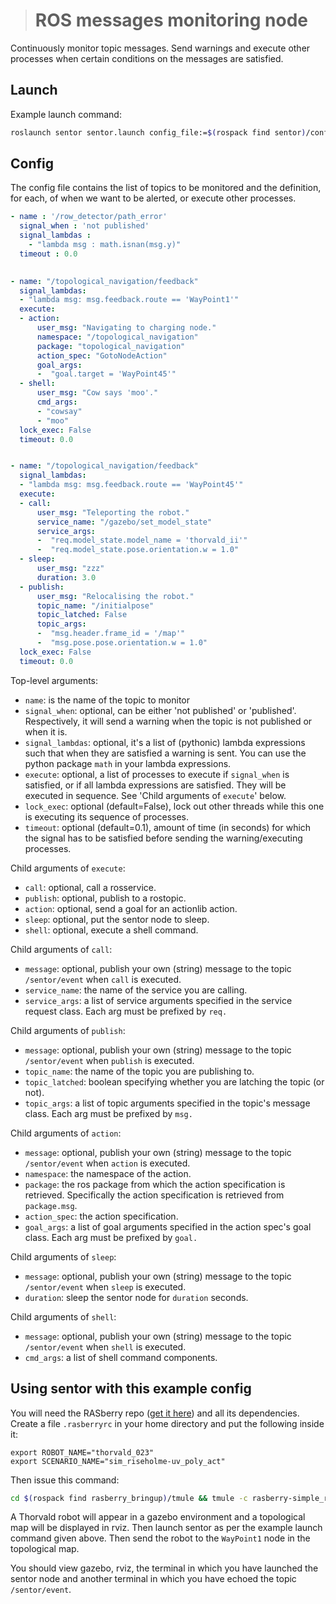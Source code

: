 ﻿


> # ROS messages monitoring node

Continuously monitor topic messages. Send warnings and execute other processes when certain conditions on the messages are satisfied. 

## Launch

Example launch command:

```sh
roslaunch sentor sentor.launch config_file:=$(rospack find sentor)/config/execute.yaml
```

## Config

The config file contains the list of topics to be monitored and the definition, for each, of when we want to be alerted, or execute other processes. 

```yaml
- name : '/row_detector/path_error'
  signal_when : 'not published'
  signal_lambdas :
    - "lambda msg : math.isnan(msg.y)"
  timeout : 0.0
  

- name: "/topological_navigation/feedback"
  signal_lambdas:
  - "lambda msg: msg.feedback.route == 'WayPoint1'"
  execute:
  - action:
      user_msg: "Navigating to charging node."
      namespace: "/topological_navigation"
      package: "topological_navigation"
      action_spec: "GotoNodeAction"
      goal_args:
      -  "goal.target = 'WayPoint45'"
  - shell:
      user_msg: "Cow says 'moo'."
      cmd_args:
      - "cowsay"
      - "moo"
  lock_exec: False
  timeout: 0.0                 


- name: "/topological_navigation/feedback"
  signal_lambdas:
  - "lambda msg: msg.feedback.route == 'WayPoint45'"
  execute:
  - call:
      user_msg: "Teleporting the robot."
      service_name: "/gazebo/set_model_state"
      service_args:
      -  "req.model_state.model_name = 'thorvald_ii'"
      -  "req.model_state.pose.orientation.w = 1.0"
  - sleep:
      user_msg: "zzz"
      duration: 3.0
  - publish:
      user_msg: "Relocalising the robot."
      topic_name: "/initialpose"
      topic_latched: False
      topic_args:
      -  "msg.header.frame_id = '/map'"
      -  "msg.pose.pose.orientation.w = 1.0"
  lock_exec: False
  timeout: 0.0
```
Top-level arguments:
- `name`: is the name of the topic to monitor
- `signal_when`: optional, can be either 'not published' or 'published'. Respectively, it will send a warning when the topic is not published or when it is.
- `signal_lambdas`: optional, it's a list of (pythonic) lambda expressions such that when they are satisfied a warning is sent. You can use the python package `math` in your lambda expressions.
- `execute`: optional, a list of processes to execute if `signal_when` is satisfied, or if all lambda expressions are satisfied. They will be executed in sequence. See 'Child arguments of `execute`' below.
- `lock_exec`: optional (default=False), lock out other threads while this one is executing its sequence of processes.
- `timeout`: optional (default=0.1), amount of time (in seconds) for which the signal has to be satisfied before sending the warning/executing processes.

Child arguments of `execute`:
- `call`: optional, call a rosservice.
- `publish`: optional, publish to a rostopic.
- `action`: optional, send a goal for an actionlib action.
- `sleep`: optional, put the sentor node to sleep.
- `shell`: optional, execute a shell command.  

Child arguments of `call`:
- `message`: optional, publish your own (string) message to the topic `/sentor/event` when `call` is executed.
- `service_name`: the name of the service you are calling.
- `service_args`: a list of service arguments specified in the service request class. Each arg must be prefixed by `req.`

Child arguments of `publish`:
- `message`: optional, publish your own (string) message to the topic `/sentor/event` when `publish` is executed.
- `topic_name`: the name of the topic you are publishing to. 
- `topic_latched`: boolean specifying whether you are latching the topic (or not).
- `topic_args`: a list of topic arguments specified in the topic's message class. Each arg must be prefixed by `msg.`

Child arguments of `action`:
- `message`: optional, publish your own (string) message to the topic `/sentor/event` when `action` is executed.
- `namespace`: the namespace of the action.
- `package`: the ros package from which the action specification is retrieved. Specifically the action specification is retrieved from `package.msg`. 
- `action_spec`: the action specification.
- `goal_args`: a list of goal arguments specified in the action spec's goal class. Each arg must be prefixed by `goal.`

Child arguments of `sleep`:
- `message`:  optional, publish your own (string) message to the topic `/sentor/event` when `sleep` is executed.
- `duration`: sleep the sentor node for `duration` seconds.

Child arguments of `shell`:
- `message`: optional, publish your own (string) message to the topic `/sentor/event` when `shell` is executed.
- `cmd_args`: a list of shell command components.

## Using sentor with this example config
You will need the RASberry repo (<a href="https://github.com/LCAS/RASberry">get it here</a>) and all its dependencies. Create a file `.rasberryrc` in your home directory and put the following inside it:

`export ROBOT_NAME="thorvald_023"`<br />
`export SCENARIO_NAME="sim_riseholme-uv_poly_act"`  

Then issue this command:
```sh
cd $(rospack find rasberry_bringup)/tmule && tmule -c rasberry-simple_robot_corner_hokuyos.yaml -W 3 launch
```
A Thorvald robot will appear in a gazebo environment and a topological map will be displayed in rviz. Then launch sentor as per the example launch command given above. Then send the robot to the `WayPoint1` node in the topological map. 

You should view gazebo, rviz, the terminal in which you have launched the sentor node and another terminal in which you have echoed the topic `/sentor/event`.
